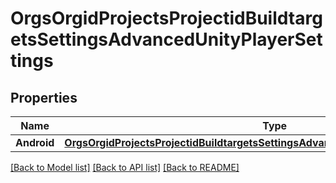 # OrgsOrgidProjectsProjectidBuildtargetsSettingsAdvancedUnityPlayerSettings

## Properties

Name | Type | Description | Notes
------------ | ------------- | ------------- | -------------
**Android** | [**OrgsOrgidProjectsProjectidBuildtargetsSettingsAdvancedUnityPlayerSettingsAndroid**](_orgs_orgid_projects_projectid_buildtargets_settings_advanced_unity_playerSettings_Android.md) |  | [optional] 

[[Back to Model list]](../README.md#documentation-for-models) [[Back to API list]](../README.md#documentation-for-api-endpoints) [[Back to README]](../README.md)


